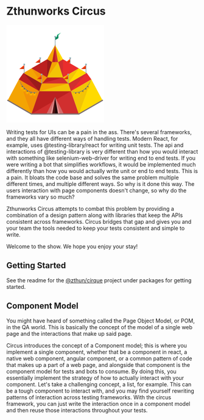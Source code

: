 # Zthunworks Circus

![Circus](packages/cirque-web/assets/png/cirque-256x256.png)

Writing tests for UIs can be a pain in the ass. There's several frameworks, and they all have different ways of handling
tests. Modern React, for example, uses @testing-library/react for writing unit tests. The api and interactions of
@testing-library is very different than how you would interact with something like selenium-web-driver for writing end
to end tests. If you were writing a bot that simplifies workflows, it would be implemented much differently than how you
would actually write unit or end to end tests. This is a pain. It bloats the code base and solves the same problem
multiple different times, and multiple different ways. So why is it done this way. The users interaction with page
components doesn't change, so why do the frameworks vary so much?

Zthunworks Circus attempts to combat this problem by providing a combination of a design pattern along with libraries
that keep the APIs consistent across frameworks. Circus bridges that gap and gives you and your team the tools needed to
keep your tests consistent and simple to write.

Welcome to the show. We hope you enjoy your stay!

## Getting Started

See the readme for the [@zthun/cirque](./packages/cirque/README.md) project under packages for getting started.

## Component Model

You might have heard of something called the Page Object Model, or POM, in the QA world. This is basically the concept
of the model of a single web page and the interactions that make up said page.

Circus introduces the concept of a Component model; this is where you implement a single component, whether that be a
component in react, a native web component, angular component, or a common pattern of code that makes up a part of a web
page, and alongside that component is the component model for tests and bots to consume. By doing this, you essentially
implement the strategy of how to actually interact with your component. Let's take a challenging concept, a list, for
example. This can be a tough component to interact with, and you may find yourself rewriting patterns of interaction
across testing frameworks. With the circus framework, you can just write the interaction once in a component model and
then reuse those interactions throughout your tests.

```ts

```
